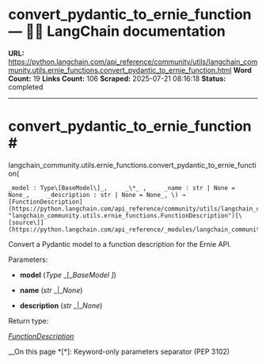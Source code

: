 # convert_pydantic_to_ernie_function — 🦜🔗 LangChain  documentation

**URL:** https://python.langchain.com/api_reference/community/utils/langchain_community.utils.ernie_functions.convert_pydantic_to_ernie_function.html
**Word Count:** 19
**Links Count:** 106
**Scraped:** 2025-07-21 08:16:18
**Status:** completed

---

# convert\_pydantic\_to\_ernie\_function\#

langchain\_community.utils.ernie\_functions.convert\_pydantic\_to\_ernie\_function\(

    _model : Type\[BaseModel\]_,     _\*_ ,     _name : str | None = None_,     _description : str | None = None_, \) → [FunctionDescription](https://python.langchain.com/api_reference/community/utils/langchain_community.utils.ernie_functions.FunctionDescription.html#langchain_community.utils.ernie_functions.FunctionDescription "langchain_community.utils.ernie_functions.FunctionDescription")[\[source\]](https://python.langchain.com/api_reference/_modules/langchain_community/utils/ernie_functions.html#convert_pydantic_to_ernie_function)\#     

Convert a Pydantic model to a function description for the Ernie API.

Parameters:     

  * **model** \(_Type_ _\[__BaseModel_ _\]_\)

  * **name** \(_str_ _|__None_\)

  * **description** \(_str_ _|__None_\)

Return type:     

[_FunctionDescription_](https://python.langchain.com/api_reference/community/utils/langchain_community.utils.ernie_functions.FunctionDescription.html#langchain_community.utils.ernie_functions.FunctionDescription "langchain_community.utils.ernie_functions.FunctionDescription")

__On this page   *[\*]: Keyword-only parameters separator (PEP 3102)